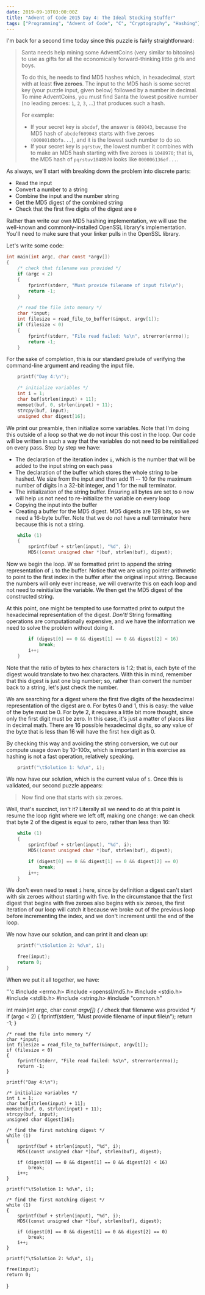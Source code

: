 ```yaml
---
date: 2019-09-10T03:00:00Z
title: "Advent of Code 2015 Day 4: The Ideal Stocking Stuffer"
tags: ["Programming", "Advent of Code", "C", "Cryptography", "Hashing"]
---
```


I'm back for a second time today since this puzzle is fairly straightforward:

> Santa needs help mining some AdventCoins (very similar to bitcoins) to use as gifts for all the economically forward-thinking little girls and boys.
> 
> To do this, he needs to find MD5 hashes which, in hexadecimal, start with at least **five zeroes**. The input to the MD5 hash is some secret key (your puzzle input, given below) followed by a number in decimal. To mine AdventCoins, you must find Santa the lowest positive number (no leading zeroes: `1`, `2`, `3`, ...) that produces such a hash.
> 
> For example:
> 
> * If your secret key is `abcdef`, the answer is `609043`, because the MD5 hash of `abcdef609043` starts with five zeroes `(000001dbbfa...`), and it is the lowest such number to do so.
> * If your secret key is `pqrstuv`, the lowest number it combines with to make an MD5 hash starting with five zeroes is `1048970`; that is, the MD5 hash of `pqrstuv1048970` looks like `000006136ef...`.

As always, we'll start with breaking down the problem into discrete parts:

* Read the input
* Convert a number to a string
* Combine the input and the number string
* Get the MD5 digest of the combined string
* Check that the first five digits of the digest are `0`

Rather than write our own MD5 hashing implementation, we will use the well-known
and commonly-installed OpenSSL library's implementation. You'll need to make
sure that your linker pulls in the OpenSSL library.

Let's write some code:

```c
int main(int argc, char const *argv[])
{
    /* check that filename was provided */
    if (argc < 2)
    {
        fprintf(stderr, "Must provide filename of input file\n");
        return -1;
    }

    /* read the file into memory */
    char *input;
    int filesize = read_file_to_buffer(&input, argv[1]);
    if (filesize < 0)
    {
        fprintf(stderr, "File read failed: %s\n", strerror(errno));
        return -1;
    }
```

For the sake of completion, this is our standard prelude of verifying the
command-line argument and reading the input file.

```c
    printf("Day 4:\n");

    /* initialize variables */
    int i = 1;
    char buf[strlen(input) + 11];
    memset(buf, 0, strlen(input) + 11);
    strcpy(buf, input);
    unsigned char digest[16];
```

We print our preamble, then initialize some variables. Note that I'm doing this
outside of a loop so that we do not incur this cost in the loop. Our code will
be written in such a way that the variables do not need to be reinitialized on
every pass. Step by step we have:

* The declaration of the iteration index `i`, which is the number that will be 
added to the input string on each pass
* The declaration of the buffer which stores the whole string to be hashed. We
size from the input and then add 11 -- 10 for the maximum number of digits in a 
32-bit integer, and 1 for the null terminator.
* The initialization of the string buffer. Ensuring all bytes are set to `0` now
will help us not need to re-initialize the variable on every loop
* Copying the input into the buffer
* Creating a buffer for the MD5 digest. MD5 digests are 128 bits, so we need a
16-byte buffer. Note that we do _not_ have a null terminator here because this
is not a string.

```c
    while (1)
    {
        sprintf(buf + strlen(input), "%d", i);
        MD5((const unsigned char *)buf, strlen(buf), digest);
```

Now we begin the loop. W se formatted print to append the string representation 
of `i` to the buffer. Notice that we are using pointer arithmetic to point to 
the first index in the buffer after the original input string. Because the
numbers will only ever increase, we will overwrite this on each loop and not
need to reinitialize the variable. We then get the MD5 digest of the constructed
string.

At this point, one might be tempted to use formatted print to output the 
hexadecimal representation of the digest. _Don't!_ String formatting operations
are computationally expensive, and we have the information we need to solve
the problem without doing it.

```c
        if (digest[0] == 0 && digest[1] == 0 && digest[2] < 16)
            break;
        i++;
    }
```

Note that the ratio of bytes to hex characters is 1:2; that is, each byte of the
digest would translate to two hex characters. With this in mind, remember that
this digest is just one big number; so, rather than convert the number back to
a string, let's just check the number.

We are searching for a digest where the first five digits of the hexadecimal 
representation of the digest are `0`. For bytes 0 and 1, this is easy: the value
of the byte must be 0. For byte 2, it requires a little bit more thought, since
only the first digit must be zero. In this case, it's just a matter of places
like in decimal math. There are 16 possible hexadecimal digits, so any value
of the byte that is less than 16 will have the first hex digit as 0.

By checking this way and avoiding the string conversion, we cut our compute
usage down by 10-100x, which is important in this exercise as hashing is not a
fast operation, relatively speaking.

```c
    printf("\tSolution 1: %d\n", i);
```

We now have our solution, which is the current value of `i`. Once this is
validated, our second puzzle appears:

> Now find one that starts with six zeroes.

Well, that's succinct, isn't it? Literally all we need to do at this point is
resume the loop right where we left off, making one change: we can check that
byte 2 of the digest is equal to zero, rather than less than 16:

```c
    while (1)
    {
        sprintf(buf + strlen(input), "%d", i);
        MD5((const unsigned char *)buf, strlen(buf), digest);

        if (digest[0] == 0 && digest[1] == 0 && digest[2] == 0)
            break;
        i++;
    }
```

We don't even need to reset `i` here, since by definition a digest can't start
with six zeroes without starting with five. In the circumstance that the first
digest that begins with five zeroes also begins with six zeroes, the first 
iteration of our loop will catch it because we broke out of the previous loop 
before incrementing the index, and we don't increment until the end of the loop.

We now have our solution, and can print it and clean up:

```c
    printf("\tSolution 2: %d\n", i);

    free(input);
    return 0;
}
```

When we put it all together, we have:

'''c
#include <errno.h>
#include <openssl/md5.h>
#include <stdio.h>
#include <stdlib.h>
#include <string.h>
#include "common.h"

int main(int argc, char const *argv[])
{
    /* check that filename was provided */
    if (argc < 2)
    {
        fprintf(stderr, "Must provide filename of input file\n");
        return -1;
    }

    /* read the file into memory */
    char *input;
    int filesize = read_file_to_buffer(&input, argv[1]);
    if (filesize < 0)
    {
        fprintf(stderr, "File read failed: %s\n", strerror(errno));
        return -1;
    }

    printf("Day 4:\n");

    /* initialize variables */
    int i = 1;
    char buf[strlen(input) + 11];
    memset(buf, 0, strlen(input) + 11);
    strcpy(buf, input);
    unsigned char digest[16];

    /* find the first matching digest */
    while (1)
    {
        sprintf(buf + strlen(input), "%d", i);
        MD5((const unsigned char *)buf, strlen(buf), digest);

        if (digest[0] == 0 && digest[1] == 0 && digest[2] < 16)
            break;
        i++;
    }

    printf("\tSolution 1: %d\n", i);

    /* find the first matching digest */
    while (1)
    {
        sprintf(buf + strlen(input), "%d", i);
        MD5((const unsigned char *)buf, strlen(buf), digest);

        if (digest[0] == 0 && digest[1] == 0 && digest[2] == 0)
            break;
        i++;
    }

    printf("\tSolution 2: %d\n", i);

    free(input);
    return 0;
}
```
